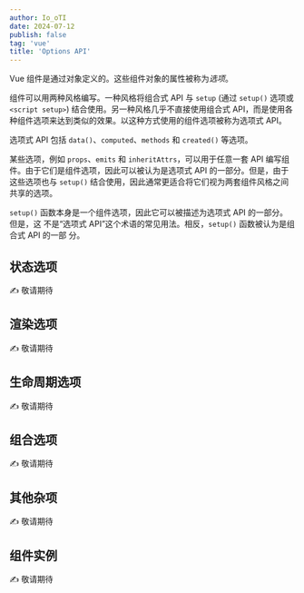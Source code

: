 ```yaml
---
author: Io_oTI
date: 2024-07-12
publish: false
tag: 'vue'
title: 'Options API'
---
```


Vue 组件是通过对象定义的。这些组件对象的属性被称为*选项*。

组件可以用两种风格编写。一种风格将组合式 API 与 `setup` (通过 `setup()` 选项或 `<script setup>`) 结合使用。另一种风格几乎不直接使用组合式 API，而是使用各种组件选项来达到类似的效果。以这种方式使用的组件选项被称为选项式 API。

选项式 API 包括 `data()`、`computed`、`methods` 和 `created()` 等选项。

某些选项，例如 `props`、`emits` 和 `inheritAttrs`，可以用于任意一套 API 编写组件。由于它们是组件选项，因此可以被认为是选项式 API 的一部分。但是，由于这些选项也与 `setup()` 结合使用，因此通常更适合将它们视为两套组件风格之间共享的选项。

`setup()` 函数本身是一个组件选项，因此它可以被描述为选项式 API 的一部分。但是，这
不是“选项式 API”这个术语的常见用法。相反，`setup()` 函数被认为是组合式 API 的一部
分。

## 状态选项

✍ 敬请期待

## 渲染选项

✍ 敬请期待

## 生命周期选项

✍ 敬请期待

## 组合选项

✍ 敬请期待

## 其他杂项

✍ 敬请期待

## 组件实例

✍ 敬请期待
